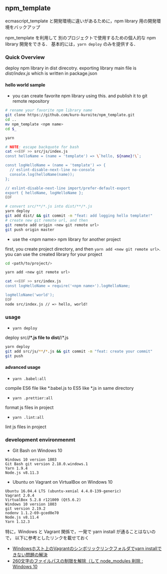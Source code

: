 ## npm_template

ecmascript_template と開発環境に違いがあるために，npm library 用の開発環境をバックアップ

npm_template を利用して 別のプロジェクトで使用するための個人的な npm library 開発をできる．
基本的には，`yarn deploy` のみを提供する．

### Quick Overview

deploy npm library in dist direcotry.
exporting library main file is *dist/index.js* which is written in package.json

#### hello world sample

* you can create favorite npm library using this. and publish it to git remote repository

```bash
# rename your favorite npm library name
git clone https://github.com/kuro-kuroite/npm_template.git
cd ..
mv npm_template <npm name>
cd $_

yarn

# NOTE: escape backquote for bash
cat <<EOF >> src/js/index.js
const helloName = (name = 'template') => \`hello, ${name}!\`;

const logHelloName = (name = 'template') => {
  // eslint-disable-next-line no-console
  console.log(helloName(name));
};

// eslint-disable-next-line import/prefer-default-export
export { helloName, logHelloName };
EOF

# convert src/**/*.js into dist/**/*.js
yarn deploy
git add dist/ && git commit -m "feat: add logging hello template!"
# create new git remote url, and then
git remote add origin <new git remote url>
git push origin master
```

* use the \<npm name\> npm library for another project

first, you create project directory, and then `yarn add <new git remote url>`.
you can use the created library for your project

```bash
cd <path/to/project/>

yarn add <new git remote url>

cat <<EOF >> src/index.js
const logHelloName = require('<npm name>').logHelloName;

logHelloName('world');
EOF
node src/index.js // => hello, world!
```

### usage

* `yarn deploy`

deploy src/**/*.js file to dist/**/*.js

```bash
yarn deploy
git add src/js/**/*.js && git commit -m "feat: create your commit"
git push
``` 

#### advanced usage


* `yarn .babel:all`

compile ES6 file like *.babel.js to ES5 like *.js in same directory

* `yarn .prettier:all`

format js files in project

* `yarn .lint:all`

lint js files in project

### development environmenmt

* Git Bash on Windows 10

```
Windows 10 version 1803
Git Bash git version 2.18.0.windows.1
Yarn 1.9.4
Node.js v8.11.3
```

* Ubuntu on Vagrant on VirtualBox on Windows 10

```
Ubuntu 16.04.4 LTS (ubuntu-xenial 4.4.0-139-generic)
Vagrant 2.0.4
VirtualBox 5.2.8 r121009 (Qt5.6.2)
Windows 10 version 1803
git version 2.19.2
nodenv 1.1.2-69-gced0e70
Node.js v8.11.4
Yarn 1.12.3
```

特に，Windows と Vagrant 関係で，一発で yarn install が通ることはないので，
以下に参考としたリンクを載せておく

- [Windowsホスト上のVagrantのシンボリックリンクフォルダでyarn installできない問題の解決](https://qiita.com/maikya_gu/items/8e313dcd50c39f5a4b0b)
- [260文字のファイルパスの制限を解除（して node_modules 削除 : Windows 10](https://beachside.hatenablog.com/entry/2017/07/25/183000)
